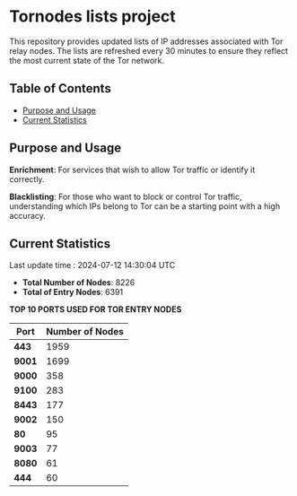 # Tornodes lists project

This repository provides updated lists of IP addresses associated with Tor relay nodes. The lists are refreshed every 30 minutes to ensure they reflect the most current state of the Tor network.

## Table of Contents

- [Purpose and Usage](#purpose-and-usage)
- [Current Statistics](#current-statistics)


## Purpose and Usage

**Enrichment**: For services that wish to allow Tor traffic or identify it correctly.

**Blacklisting**: For those who want to block or control Tor traffic, understanding which IPs belong to Tor can be a starting point with a high accuracy.

## Current Statistics

Last update time : 2024-07-12 14:30:04 UTC

- **Total Number of Nodes**: 8226
- **Total of Entry Nodes**: 6391

**TOP 10 PORTS USED FOR TOR ENTRY NODES**

| **Port** | **Number of Nodes** |
|------|-----------------|
| **443**   | 1959  |
| **9001**   | 1699  |
| **9000**   | 358  |
| **9100**   | 283  |
| **8443**   | 177  |
| **9002**   | 150  |
| **80**   | 95  |
| **9003**   | 77  |
| **8080**   | 61  |
| **444**   | 60  |

